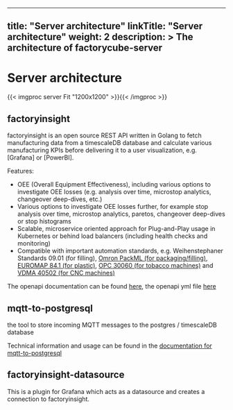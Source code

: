 
---
title: "Server architecture"
linkTitle: "Server architecture"
weight: 2
description: >
 The architecture of factorycube-server 
---

# Server architecture

{{< imgproc server Fit "1200x1200" >}}{{< /imgproc >}}

## factoryinsight

factoryinsight is an open source REST API written in Golang to fetch manufacturing data from a timescaleDB database and calculate various manufacturing KPIs before delivering it to a user visualization, e.g. [Grafana] or [PowerBI].

Features:

- OEE (Overall Equipment Effectiveness), including various options to investigate OEE losses (e.g. analysis over time, microstop analytics, changeover deep-dives, etc.)
- Various options to investigate OEE losses further, for example stop analysis over time, microstop analytics, paretos, changeover deep-dives or stop histograms
- Scalable, microservice oriented approach for Plug-and-Play usage in Kubernetes or behind load balancers (including health checks and monitoring)
- Compatible with important automation standards, e.g. Weihenstephaner Standards 09.01 (for filling), [Omron PackML (for packaging/filling)](http://omac.org/wp-content/uploads/2016/11/PackML_Unit_Machine_Implementation_Guide-V1-00.pdf), [EUROMAP 84.1 (for plastic)](https://www.euromap.org/euromap84), [OPC 30060 (for tobacco machines)](https://reference.opcfoundation.org/v104/TMC/v100/docs/) and [VDMA 40502 (for CNC machines)](http://normung.vdma.org/viewer/-/v2article/render/32921121)

The openapi documentation can be found [here](factoryinsight/openapi/factoryinsight.md), the openapi yml file [here](factoryinsight/openapi/factoryinsight.yml)

## mqtt-to-postgresql

the tool to store incoming MQTT messages to the postgres / timescaleDB database

Technical information and usage can be found in the [documentation for mqtt-to-postgresql](mqtt-to-postgresql.md)

## factoryinsight-datasource

This is a plugin for Grafana which acts as a datasource and creates a connection to factoryinsight.

